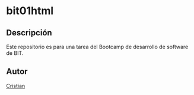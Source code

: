 # bit01html
## Descripción
Este repositorio es para una tarea del Bootcamp de desarrollo de software de BIT.
## Autor
[Cristian](https://www.linkedin.com/in/cristiansantiagoparragomez/)